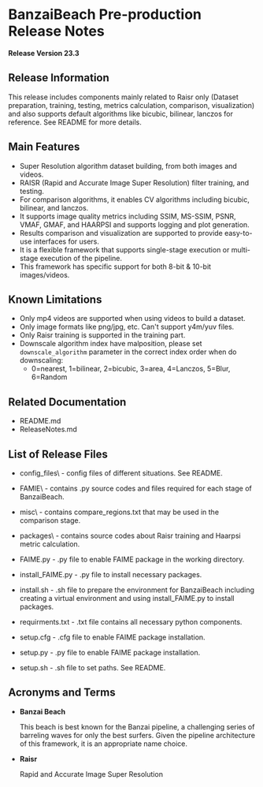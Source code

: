 # BanzaiBeach Pre-production Release Notes

**Release Version 23.3**
##   Release Information
This release includes components mainly related to Raisr only (Dataset preparation, training, testing, metrics calculation, comparison, visualization) and also supports default algorithms like bicubic, bilinear, lanczos for reference.
See README for more details.
## Main Features
- Super Resolution algorithm dataset building, from both images and videos.
- RAISR (Rapid and Accurate Image Super Resolution) filter training, and testing.
- For comparison algorithms, it enables CV algorithms including bicubic, bilinear, and lanczos.
- It supports image quality metrics including SSIM, MS-SSIM, PSNR, VMAF, GMAF, and HAARPSI and supports logging and plot generation.
- Results comparison and visualization are supported to provide easy-to-use interfaces for users.
- It is a flexible framework that supports single-stage execution or multi-stage execution of the pipeline.
- This framework has specific support for both 8-bit & 10-bit images/videos.

## Known Limitations
- Only mp4 videos are supported when using videos to build a dataset.
- Only image formats like png/jpg, etc. Can't support y4m/yuv files.
- Only Raisr training is supported in the training part.
- Downscale algorithm index have malposition, please set `downscale_algorithm` parameter in the correct index order when do downscaling:
    - 0=nearest, 1=bilinear, 2=bicubic, 3=area, 4=Lanczos, 5=Blur, 6=Random
## Related Documentation
- README.md
- ReleaseNotes.md

## List of Release Files
- config_files\ - config files of different situations. See README.
- FAMIE\ - contains .py source codes and files required for each stage of BanzaiBeach.
- misc\ - contains compare_regions.txt that may be used in the comparison stage.
- packages\ - contains source codes about Raisr training and Haarpsi metric calculation.
- FAIME.py - .py file to enable FAIME package in the working directory.

- install_FAIME.py - .py file to install necessary packages.
- install.sh - .sh file to prepare the environment for BanzaiBeach including creating a virtual environment and using install_FAIME.py to install packages.
- requirments.txt - .txt file contains all necessary python components.
- setup.cfg - .cfg file to enable FAIME package installation.
- setup.py - .py file to enable FAIME package installation.
- setup.sh - .sh file to set paths. See README.
## Acronyms and Terms
- **Banzai Beach**

    This beach is best known for the Banzai pipeline, a challenging series of barreling waves for only the best surfers. Given the pipeline architecture of this framework, it is an appropriate name choice.
- **Raisr**

    Rapid and Accurate Image Super Resolution
